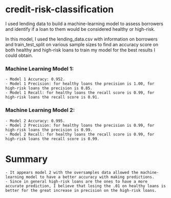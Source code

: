 # credit-risk-classification
I used lending data to build a machine-learning model to assess borrowers and identify if a loan to them would be considered healthy or high-risk.

In this model, I used the lending_data.csv with information on borrowers and train_test_split on various sample sizes to find an accuracy score on both healthy and high-risk loans to train my model for the best results I could obtain. 

### Machine Learning Model 1:
    - Model 1 Accuracy: 0.952.
    - Model 1 Precision: for healthy loans the precision is 1.00, for high-risk loans the precision is 0.85.
    - Model 1 Recall: for healthy loans the recall score is 0.99, for high-risk loans the recall score is 0.91.

### Machine Learning Model 2:

    - Model 2 Accuracy: 0.995.
    - Model 2 Precision: for healthy loans the precision is 0.99, for high-risk loans the precision is 0.99.
    - Model 2 Recall: for healthy loans the recall score is 0.99, for high-risk loans the recall score is 0.99.

# Summary
    - It appears model 2 with the oversamples data allowed the machine-learning model to have a better accuracy with making predictions. 
    - Since in general high-risk loans are the ones to have a more accurate prediction, I believe that losing the .01 on healthy loans is better for the great increase in precision on the high-risk loans. 